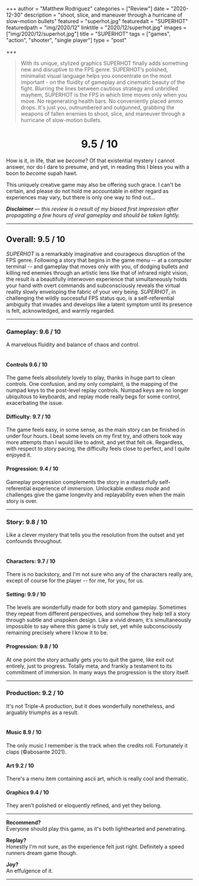 +++
author = "Matthew Rodriguez"
categories = ["Review"]
date = "2020-12-30"
description = "shoot, slice, and maneuver through a hurricane of slow-motion bullets"
featured = "superhot.jpg"
featuredalt = "SUPERHOT"
featuredpath = "img/2020/12"
linktitle = "2020/12/superhot.jpg"
images = ["img/2020/12/superhot.jpg"]
title = "SUPERHOT"
tags = ["games", "action", "shooter", "single player"]
type = "post"

+++

> With its unique, stylized graphics SUPERHOT finally adds something new and disruptive to the FPS genre. SUPERHOT’s polished, minimalist visual language helps you concentrate on the most important - on the fluidity of gameplay and cinematic beauty of the fight.
> Blurring the lines between cautious strategy and unbridled mayhem, SUPERHOT is the FPS in which time moves only when you move. No regenerating health bars. No conveniently placed ammo drops. It's just you, outnumbered and outgunned, grabbing the weapons of fallen enemies to shoot, slice, and maneuver through a hurricane of slow-motion bullets.

<h1 style="text-align: center">9.5 / 10</h1>

How is it, in life, that we *become*? Of that existential mystery I cannot answer, nor do I dare to presume, and yet, in reading this I bless you with a boon to *become* supah hawt.

This uniquely creative game may also be offering such grace. I can't be certain, and please do not hold me accountable in either regard as experiences may vary, but there is only one way to find out...

*<b>Disclaimer</b> &mdash; this review is a result of my biased first impression after propagating a few hours of viral gameplay and should be taken lightly.*

***

## Overall: 9.5 / 10

*SUPERHOT* is a remarkably imaginative and courageous disruption of the FPS genre. Following a story that begins in the game menu -- at a computer terminal -- and gameplay that moves only with you, of dodging bullets and killing red enemies through an artistic lens like that of infrared night vision, the result is a beautifully interwoven experience that simultaneously holds your hand with overt commands and subconsciously reveals the virtual reality slowly enveloping the fabric of your very being. *SUPERHOT*, in challenging the wildly successful FPS status quo, is a self-referential ambiguity that invades and develops like a latent symptom until its presence is felt, acknowledged, and warmly regarded.

***

### Gameplay: 9.6 / 10
A marvelous fluidity and balance of chaos and control. 
<br>
<br>
 
#### Controls 9.6 / 10
The game feels absolutely lovely to play, thanks in huge part to clean controls. One confusion, and my only complaint, is the mapping of the numpad keys to the post-level replay controls. Numpad keys are no longer ubiquitous to keyboards, and replay mode really begs for some control, exacerbating the issue.

#### Difficulty: 9.7 / 10
The game feels easy, in some sense, as the main story can be finished in under four hours.  I beat some levels on my first try, and others took way more attempts than I would like to admit, and yet that felt ok. Regardless, with respect to story pacing, the difficulty feels close to perfect, and I quite enjoyed it. 

#### Progression: 9.4 / 10
Gameplay progression complements the story in a masterfully self-referential experience of immersion. Unlockable *endless mode* and challenges give the game longevity and replayability even when the main story is over.

***

### Story: 9.8 / 10
Like a clever mystery that tells you the resolution from the outset and yet confounds throughout.
<br>
<br>

#### Characters: 9.7 / 10
There is no backstory, and I'm not sure who any of the characters really are, except of course for the player -- for me, for you, for us.

#### Setting: 9.9 / 10
The levels are wonderfully made for both story and gameplay. Sometimes they repeat from different perspectives, and somehow they help tell a story through subtle and unspoken design. Like a vivid dream, it's simultaneously impossible to say where this game is truly set, yet while subconsciously remaining precisely where I know it to be.

#### Progression: 9.8 / 10
At one point the story actually gets you to quit the game, like exit out entirely, just to progress. Totally meta, and frankly a testament to its commitment of immersion. In many ways the progression is the story itself.

***

### Production: 9.2 / 10
It's not Triple-A production, but it does wonderfully nonetheless, and arguably triumphs as a result.
<br>
<br>

#### Music 8.9 / 10
The only music I remember is the track when the credits roll. Fortunately it claps (©abosante 2021).

#### Art 9.2 / 10
There's a menu item containing ascii art, which is really cool and thematic.

#### Graphics 9.4 / 10
They aren't polished or eloquently refined, and yet they belong.

***

**Recommend?**  
Everyone should play this game, as it's both lighthearted and penetrating.

**Replay?**  
Honestly I'm not sure, as the experience felt just right. Definitely a speed runners dream game though.

**Joy?**    
An effulgence of it.

***